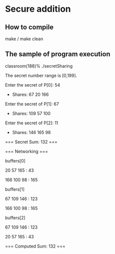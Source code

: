 # Secure addition

## How to compile

make / make clean

## The sample of program execution

classroom(188)% ./secretSharing

The secret number range is [0,199].

Enter the secret of P[0]: 54

* Shares: 67 20 166

Enter the secret of P[1]: 67

* Shares: 109 57 100

Enter the secret of P[2]: 11

* Shares: 146 165 98

=== Secret Sum: 132 ===


=== Networking ===

buffers[0]

20 57 165  : 43

166 100 98  : 165

buffers[1]

67 109 146  : 123

166 100 98  : 165

buffers[2]

67 109 146  : 123

20 57 165  : 43

=== Computed Sum: 132 ===

